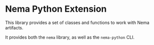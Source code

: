 # Nema Python Extension

This library provides a set of classes and functions to work with Nema artifacts.

It provides both the `nema` library, as well as the `nema-python` CLI.
